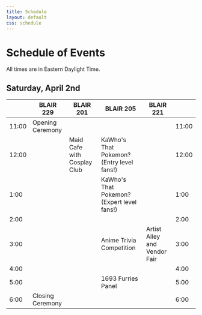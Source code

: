 ```yaml
---
title: Schedule
layout: default
css: schedule
---
```


<!-- Thanks for the HTML export google sheets! -->

# Schedule of Events

All times are in Eastern Daylight Time.

## Saturday, April 2nd
<div class="ritz grid-container" dir="ltr" markdown="0">
    <table class="waffle" cellspacing="0" cellpadding="0">
        <thead>
            <tr>
                <th class="row-header freezebar-origin-ltr"></th>
                <th class = "column-headers-background">BLAIR 229</th>
                <th class="column-headers-background">BLAIR 201</th>
                <th class="column-headers-background">BLAIR 205</th>
                <th class="column-headers-background">BLAIR 221</th>
                <th class="row-header freezebar-origin-ltr"></th>
            </tr>
        </thead>
        <tbody>
            <tr>
                <td class="time">11:00</td>
                <td class="blue">Opening Ceremony</td>
                <td></td>
                <td></td>
                <td></td>
                <td class="time">11:00</td>
            </tr>
            <tr>
                <td class="time">12:00</td>
                <td></td>
                <td class="yellow">Maid Cafe with Cosplay Club</td>
                <td class = "blue">KaWho's That Pokemon? (Entry level fans!)</td>
                <td></td>
                <td class="time">12:00</td>
            </tr>
            <tr>
                <td class="time">1:00</td>
                <td></td>
                <td class="yellow"></td>
                <td class = "blue">KaWho's That Pokemon? (Expert level fans!)</td>
                <td></td>
                <td class="time">1:00</td>
            </tr>
            <tr>
                <td class="time">2:00</td>
                <td></td>
                <td class="yellow"></td>
                <td></td>
                <td></td>
                <td class="time">2:00</td>
            </tr>
            <tr>
                <td class="time">3:00</td>
                <td></td>
                <td></td>
                <td class="yellow">Anime Trivia Competition</td>
                <td class="blue">Artist Alley and Vendor Fair</td>
                <td class="time">3:00</td>
            </tr>
            <tr>
                <td class="time">4:00</td>
                <td></td>
                <td></td>
                <td></td>
                <td class="blue"></td>
                <td class="time">4:00</td>
            </tr>
            <tr>
                <td class="time">5:00</td>
                <td></td>
                <td></td>
                <td class = "yellow">1693 Furries Panel</td>
                <td class="blue"></td>
                <td class="time">5:00</td>
            </tr>
            <tr>
                <td class="time">6:00</td>
                <td class="blue">Closing Ceremony</td>
                <td></td>
                <td></td>
                <td></td>
                <td class="time">6:00</td>
            </tr>
        </tbody>
    </table>
</div>

<!--# Coming Soon! -->
